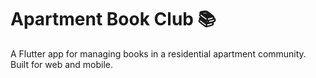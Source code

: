
# Apartment Book Club 📚

A Flutter app for managing books in a residential apartment community. Built for web and mobile.
